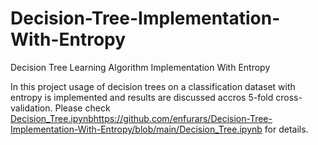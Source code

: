 # Decision-Tree-Implementation-With-Entropy
Decision Tree Learning Algorithm Implementation With Entropy

In this project usage of decision trees on a classification dataset with entropy is implemented and results are discussed accros 5-fold cross-validation. Please check [Decision_Tree.ipynb](https://github.com/enfurars/Decision-Tree-Implementation-With-Entropy/blob/main/Decision_Tree.ipynb)https://github.com/enfurars/Decision-Tree-Implementation-With-Entropy/blob/main/Decision_Tree.ipynb for details. 
